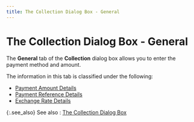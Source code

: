 ```yaml
---
title: The Collection Dialog Box - General
---
```


# The Collection Dialog Box - General


The **General** tab of the **Collection** dialog box allows you to  enter the payment method and amount.


The information in this tab is classified under the following:

- [Payment  Amount Details]({{site.sp_baseurl}}/misc/payment_amount_details_collection_db_co.html)
- [Payment  Reference Details]({{site.sp_baseurl}}/misc/payment_reference_details_collection_db_co.html)
- [Exchange  Rate Details]({{site.sp_baseurl}}/misc/exchange_rate_details_collection_db_co.html)



{:.see_also}
See also
: [The Collection  Dialog Box]({{site.sp_baseurl}}/sales-ret-docs/cos/co-proc/collections/dlg/the_collection_dialog_box.html)
